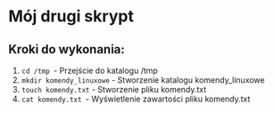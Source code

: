 # Mój drugi skrypt

## Kroki do wykonania:

1. `cd /tmp `- Przejście do katalogu /tmp
2. `mkdir komendy_linuxowe` - Stworzenie katalogu komendy_linuxowe
3. `touch komendy.txt` - Stworzenie pliku komendy.txt
4. `cat komendy.txt `- Wyświetlenie zawartości pliku komendy.txt